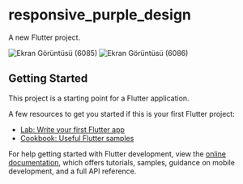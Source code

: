 # responsive_purple_design

A new Flutter project.

![Ekran Görüntüsü (6085)](https://github.com/aslikuscu/purple_design/assets/115110503/60b64132-4c93-4a10-b170-a9891cb6f312)
![Ekran Görüntüsü (6086)](https://github.com/aslikuscu/purple_design/assets/115110503/b9ef69b9-fcd9-44a6-8470-429920abe540)


## Getting Started

This project is a starting point for a Flutter application.

A few resources to get you started if this is your first Flutter project:

- [Lab: Write your first Flutter app](https://docs.flutter.dev/get-started/codelab)
- [Cookbook: Useful Flutter samples](https://docs.flutter.dev/cookbook)

For help getting started with Flutter development, view the
[online documentation](https://docs.flutter.dev/), which offers tutorials,
samples, guidance on mobile development, and a full API reference.
